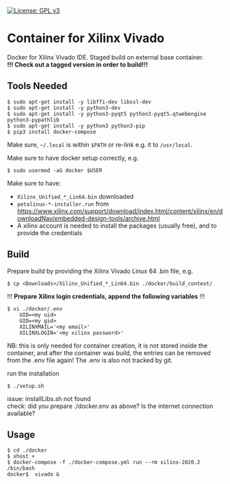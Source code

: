 [![License: GPL v3](https://img.shields.io/badge/License-GPL%20v3-blue.svg)](https://www.gnu.org/licenses/gpl-3.0.html)

# Container for Xilinx Vivado

Docker for Xilinx Vivado IDE. Staged build on external base container.  
**!!! Check out a tagged version in order to build!!!**


## Tools Needed

```
$ sudo apt-get install -y libffi-dev libssl-dev
$ sudo apt-get install -y python3-dev
$ sudo apt-get install -y python3-pyqt5 python3-pyqt5.qtwebengine python3-pypathlib
$ sudo apt-get install -y python3 python3-pip
$ pip3 install docker-compose
```
Make sure, ``~/.local`` is within ``$PATH`` or re-link e.g. it to ``/usr/local``.  

Make sure to have docker setup correctly, e.g.  
```
$ sudo usermod -aG docker $USER
```

Make sure to have:  
  - ``Xilinx_Unified_*_Lin64.bin`` downloaded
  - ``petalinux-*-installer.run`` from https://www.xilinx.com/support/download/index.html/content/xilinx/en/downloadNav/embedded-design-tools/archive.html
  - A xilinx account is needed to install the packages (usually free), and to provide the credentials


## Build

Prepare build by providing the Xilinx Vivado Linux 64 .bin file, e.g.  

```
$ cp <Downloads>/Xilinx_Unified_*_Lin64.bin ./docker/build_context/
```

!!! **Prepare Xilinx login credentials, append the following variables** !!!   

```
$ vi ./docker/.env
    UID=<my uid>
    GID=<my gid>
    XILINXMAIL='<my email>'
    XILINXLOGIN='<my xilinx password>'
```
NB: this is only needed for container creation, it is not stored inside the
container, and after the container was build, the entries can be removed from
the .env file again! The .env is also not tracked by git.  

run the installation

```
$ ./setup.sh
```

issue: installLibs.sh not found  
check: did you prepare ./docker.env as above? Is the internet connection available?


## Usage

```
$ cd ./docker
$ xhost +
$ docker-compose -f ./docker-compose.yml run --rm xilinx-2020.2 /bin/bash
docker$  vivado &
```
